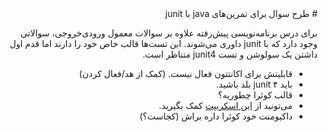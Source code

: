 <div dir="rtl">
# طرح سوال برای تمرین‌های java با junit

برای درس برنامه‌نویسی پیش‌رفته علاوه بر سوالات معمول ورودی‌خروجی، سوالاتی وجود دارد که با junit داوری می‌شوند. این تست‌ها قالب خاص خود را دارند اما قدم اول داشتن یک سولوشن و تست junit4 متناظر است.



+ قابلیتش برای اکانتتون فعال نیست. (کمک از هد/فعال کردن)
+ باید junit ۴ بلد باشید.
+ قالب کوئرا چطوریه؟
+ می‌تونید از [این اسکریپت](https://github.com/rsharifnasab/ta_utils/tree/master/junit_test_runner) کمک بگیرید.
+ داکیومنت خود کوئرا داره براش (کجاست؟)





</div>
